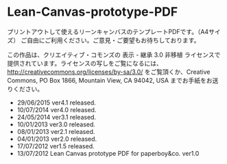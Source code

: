 Lean-Canvas-prototype-PDF
=========================
プリントアウトして使えるリーンキャンバスのテンプレートPDFです。（A4サイズ）
ご自由にご利用ください。ご意見・ご要望もお待ちしております。

この作品は、クリエイティブ・コモンズの 表示 - 継承 3.0 非移植 ライセンスで提供されています。ライセンスの写しをご覧になるには、 http://creativecommons.org/licenses/by-sa/3.0/ をご覧頂くか、Creative Commons, PO Box 1866, Mountain View, CA 94042, USA までお手紙をお送りください。

- 29/06/2015 ver4.1 released.
- 10/07/2014 ver4.0 released.
- 24/05/2014 ver3.1 released.
- 10/01/2013 ver3.0 released.
- 08/01/2013 ver2.1 released.
- 04/01/2013 ver2.0 released.
- 17/07/2012 ver1.5 released.
- 13/07/2012 Lean Canvas prototype PDF for paperboy&amp;co. ver1.0
